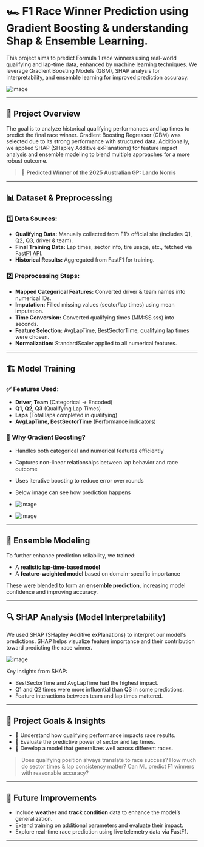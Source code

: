 # 🏎️ F1 Race Winner Prediction using Gradient Boosting & understanding Shap & Ensemble Learning.

This project aims to predict Formula 1 race winners using real-world qualifying and lap-time data, enhanced by machine learning techniques. We leverage Gradient Boosting Models (GBM), SHAP analysis for interpretability, and ensemble learning for improved prediction accuracy.

![image](https://github.com/user-attachments/assets/65904534-b34c-4a0a-9c9b-e6f979df10db)

---

## 🚀 Project Overview

The goal is to analyze historical qualifying performances and lap times to predict the final race winner. Gradient Boosting Regressor (GBM) was selected due to its strong performance with structured data. Additionally, we applied SHAP (SHapley Additive exPlanations) for feature impact analysis and ensemble modeling to blend multiple approaches for a more robust outcome.

> 🏁 **Predicted Winner of the 2025 Australian GP: Lando Norris**

---

## 📊 Dataset & Preprocessing

### 1️⃣ Data Sources:
- **Qualifying Data:** Manually collected from F1’s official site (includes Q1, Q2, Q3, driver & team).
- **Final Training Data:** Lap times, sector info, tire usage, etc., fetched via [FastF1 API](https://theoehrly.github.io/Fast-F1/).
- **Historical Results:** Aggregated from FastF1 for training.

### 2️⃣ Preprocessing Steps:
- **Mapped Categorical Features:** Converted driver & team names into numerical IDs.
- **Imputation:** Filled missing values (sector/lap times) using mean imputation.
- **Time Conversion:** Converted qualifying times (MM:SS.sss) into seconds.
- **Feature Selection:** AvgLapTime, BestSectorTime, qualifying lap times were chosen.
- **Normalization:** StandardScaler applied to all numerical features.

---

## 🏗️ Model Training

### ✅ Features Used:
- **Driver, Team** (Categorical → Encoded)
- **Q1, Q2, Q3** (Qualifying Lap Times)
- **Laps** (Total laps completed in qualifying)
- **AvgLapTime, BestSectorTime** (Performance indicators)

### 🌟 Why Gradient Boosting?
- Handles both categorical and numerical features efficiently
- Captures non-linear relationships between lap behavior and race outcome
- Uses iterative boosting to reduce error over rounds
- Below image can see how prediction happens
  

- ![image](https://github.com/user-attachments/assets/b3dc8650-ebec-4cca-8089-0c93f2f0e395)

- ![image](https://github.com/user-attachments/assets/656e1d79-86ff-4ead-a1ab-fa8aa28e6981)

---

## 🤖 Ensemble Modeling

To further enhance prediction reliability, we trained:
- A **realistic lap-time-based model**
- A **feature-weighted model** based on domain-specific importance

These were blended to form an **ensemble prediction**, increasing model confidence and improving accuracy.

---

## 🔍 SHAP Analysis (Model Interpretability)

We used SHAP (SHapley Additive exPlanations) to interpret our model's predictions. SHAP helps visualize feature importance and their contribution toward predicting the race winner.

![image](https://github.com/user-attachments/assets/fd9187d0-5800-4e1f-a6ed-3aef53e5528b)


Key insights from SHAP:
- BestSectorTime and AvgLapTime had the highest impact.
- Q1 and Q2 times were more influential than Q3 in some predictions.
- Feature interactions between team and lap times mattered.

---

## 🎯 Project Goals & Insights

- 📌 Understand how qualifying performance impacts race results.
- 📌 Evaluate the predictive power of sector and lap times.
- 📌 Develop a model that generalizes well across different races.

> Does qualifying position always translate to race success?
> How much do sector times & lap consistency matter?
> Can ML predict F1 winners with reasonable accuracy?

---

## 🔧 Future Improvements

- Include **weather** and **track condition** data to enhance the model’s generalization.
- Extend training on additional parameters and evaluate their impact.
- Explore real-time race prediction using live telemetry data via FastF1.

---

